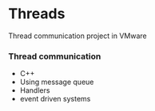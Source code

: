 # Threads
Thread communication project in VMware

### Thread communication
- C++
- Using message queue
- Handlers
- event driven systems
